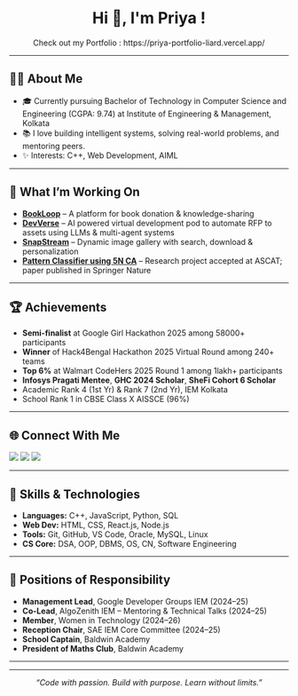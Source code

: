 <h1 align="center">Hi 👋, I'm Priya !</h1>

<p align="center">
  Check out my Portfolio : https://priya-portfolio-liard.vercel.app/
</p>

---

## 🙋‍♀️ About Me

- 🎓 Currently pursuing Bachelor of Technology in Computer Science and Engineering (CGPA: 9.74) at Institute of Engineering & Management, Kolkata
- 📚 I love building intelligent systems, solving real-world problems, and mentoring peers.
- ✨ Interests: C++, Web Development, AIML

---

## 🔭 What I’m Working On

- **[BookLoop](https://github.com/pri998/BookLoop)** – A platform for book donation & knowledge-sharing  
- **[DevVerse](https://github.com/pri998/DevVerse)** – AI powered virtual development pod to automate RFP to assets using LLMs & multi-agent systems  
- **[SnapStream](https://github.com/pri998/SnapStream)** – Dynamic image gallery with search, download & personalization  
- **[Pattern Classifier using 5N CA](https://github.com/pri998/Pattern-Classifier-using-5N-CA)** – Research project accepted at ASCAT; paper published in Springer Nature

---

## 🏆 Achievements

- **Semi-finalist** at Google Girl Hackathon 2025 among 58000+ participants
- **Winner** of Hack4Bengal Hackathon 2025 Virtual Round among 240+ teams
- **Top 6%** at Walmart CodeHers 2025 Round 1 among 1lakh+ participants
- **Infosys Pragati Mentee**, **GHC 2024 Scholar**, **SheFi Cohort 6 Scholar**
- Academic Rank 4 (1st Yr) & Rank 7 (2nd Yr), IEM Kolkata
- School Rank 1 in CBSE Class X AISSCE (96%)

---

## 🌐 Connect With Me

<p align="left">
  <a href="mailto:priyakumari1501k@gmail.com"><img src="https://img.shields.io/badge/Gmail-red?logo=gmail&style=flat" /></a>
  <a href="https://www.linkedin.com/in/priya998"><img src="https://img.shields.io/badge/LinkedIn-blue?logo=linkedin&style=flat" /></a>
  <a href="https://github.com/pri998"><img src="https://img.shields.io/badge/GitHub-black?logo=github&style=flat" /></a>
</p>

---

## 🧠 Skills & Technologies

- **Languages:** C++, JavaScript, Python, SQL
- **Web Dev:** HTML, CSS, React.js, Node.js
- **Tools:** Git, GitHub, VS Code, Oracle, MySQL, Linux
- **CS Core:** DSA, OOP, DBMS, OS, CN, Software Engineering

---

## 📌 Positions of Responsibility

- **Management Lead**, Google Developer Groups IEM (2024–25)
- **Co-Lead**, AlgoZenith IEM – Mentoring & Technical Talks (2024–25)
- **Member**, Women in Technology (2024–26)
- **Reception Chair**, SAE IEM Core Committee (2024–25)
- **School Captain**, Baldwin Academy
- **President of Maths Club**, Baldwin Academy

---

<!-- ## 📊 GitHub Stats

<p align="center">
  <img src="https://github-readme-stats.vercel.app/api?username=pri998&show_icons=true&theme=radical" alt="GitHub Stats" width="48%" />
  <img src="https://github-readme-streak-stats.herokuapp.com?user=pri998&theme=radical&hide_border=false" width="48%" />
</p>
-->

---

<p align="center">
  <i>“Code with passion. Build with purpose. Learn without limits.”</i>
</p>

